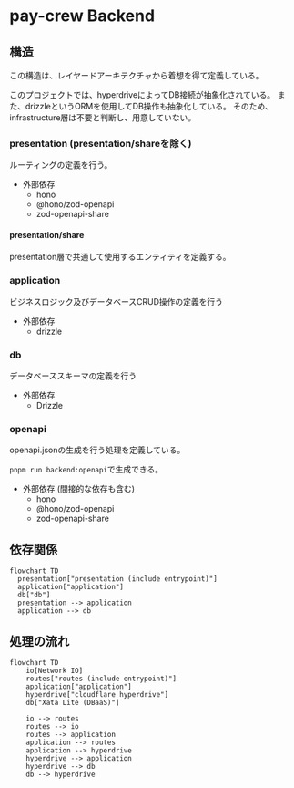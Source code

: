 # pay-crew Backend

## 構造

この構造は、レイヤードアーキテクチャから着想を得て定義している。

このプロジェクトでは、hyperdriveによってDB接続が抽象化されている。
また、drizzleというORMを使用してDB操作も抽象化している。
そのため、infrastructure層は不要と判断し、用意していない。

### presentation (presentation/shareを除く)

ルーティングの定義を行う。

- 外部依存
  - hono
  - @hono/zod-openapi
  - zod-openapi-share


#### presentation/share

presentation層で共通して使用するエンティティを定義する。

### application

ビジネスロジック及びデータベースCRUD操作の定義を行う

- 外部依存
  - drizzle

### db

データベーススキーマの定義を行う

- 外部依存
  - Drizzle

### openapi

openapi.jsonの生成を行う処理を定義している。

`pnpm run backend:openapi`で生成できる。

- 外部依存 (間接的な依存も含む)
  - hono
  - @hono/zod-openapi
  - zod-openapi-share

## 依存関係

```mermaid
flowchart TD
  presentation["presentation (include entrypoint)"]
  application["application"]
  db["db"]
  presentation --> application
  application --> db
```

## 処理の流れ

```mermaid
flowchart TD
    io[Network IO]
    routes["routes (include entrypoint)"]
    application["application"]
    hyperdrive["cloudflare hyperdrive"]
    db["Xata Lite (DBaaS)"]

    io --> routes
    routes --> io
    routes --> application
    application --> routes
    application --> hyperdrive
    hyperdrive --> application
    hyperdrive --> db
    db --> hyperdrive
```